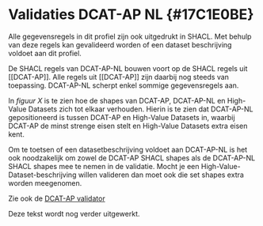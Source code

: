 # Validaties DCAT-AP NL {#17C1E0BE}

Alle gegevensregels in dit profiel zijn ook uitgedrukt in SHACL. Met behulp van deze regels kan gevalideerd worden of een dataset beschrijving voldoet aan dit profiel.

De SHACL regels van DCAT-AP-NL bouwen voort op de SHACL regels uit [[DCAT-AP]]. Alle regels uit [[DCAT-AP]] zijn daarbij nog steeds van toepassing. DCAT-AP-NL scherpt enkel sommige gegevensregels aan.

In *figuur X* is te zien hoe de shapes van DCAT-AP, DCAT-AP-NL en High-Value Datasets zich tot elkaar verhouden. Hierin is te zien dat DCAT-AP-NL gepositioneerd is tussen DCAT-AP en High-Value Datasets in, waarbij DCAT-AP de minst strenge eisen stelt en High-Value Datasets extra eisen kent.

Om te toetsen of een datasetbeschrijving voldoet aan DCAT-AP-NL is het ook noodzakelijk om zowel de DCAT-AP SHACL shapes als de DCAT-AP-NL SHACL shapes mee te nemen in de validatie. Mocht je een High-Value-Dataset-beschrijving willen valideren dan moet ook die set shapes extra worden meegenomen.

Zie ook de [DCAT-AP validator](https://www.itb.ec.europa.eu/shacl/dcat-ap/upload "DCAT-AP validator")

Deze tekst wordt nog verder uitgewerkt.
